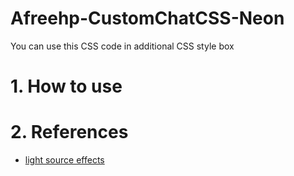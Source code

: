# Afreehp-CustomChatCSS-Neon
You can use this CSS code in additional CSS style box

# 1. How to use

# 2. References
- [light source effects](https://carina16.tistory.com/172)
